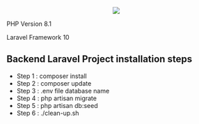 <p align="center"><img src="https://laravel.com/assets/img/components/logo-laravel.svg"></p>

<p align="center">
	<p>PHP Version 8.1 </p>
	<p>Laravel Framework 10 </p>
</p>

## Backend Laravel Project installation steps

- Step 1 : composer install
- Step 2 : composer update
- Step 3 : .env file database name
- Step 4 : php artisan migrate
- Step 5 : php artisan db:seed
- Step 6 : ./clean-up.sh

